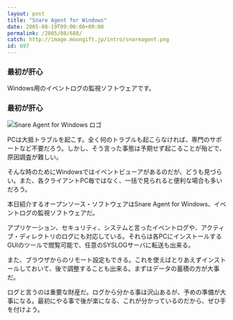 ```yaml
---
layout: post
title: "Snare Agent for Windows"
date: 2005-08-19T09:00:00+09:00
permalink: /2005/08/688/
catch: http://image.moongift.jp/intro/snareagent.png
id: 697
---
```

### 最初が肝心
  
Windows用のイベントログの監視ソフトウェアです。  
<!--more-->  

### 最初が肝心
  

![Snare Agent for Windows ロゴ](http://image.moongift.jp/intro/snareagent.png "Snare Agent for Windows ロゴ")

  

PCは大抵トラブルを起こす。全く何のトラブルも起こらなければ、専門のサポートなど不要だろう。しかし、そう言った事態は予期せず起こることが殆どで、原因調査が難しい。

  

そんな時のためにWindowsではイベントビューアがあるのだが、どうも見づらい。また、各クライアントPC毎ではなく、一括で見られると便利な場合も多いだろう。

  

本日紹介するオープンソース・ソフトウェアはSnare Agent for Windows、イベントログの監視ソフトウェアだ。

  

アプリケーション、セキュリティ、システムと言ったイベントログや、アクティブ・ディレクトリのログにも対応している。それらは各PCにインストールするGUIのツールで閲覧可能で、任意のSYSLOGサーバに転送も出来る。

  

また、ブラウザからのリモート設定もできる。これを使えばとりあえずインストールしておいて、後で調整することも出来る。まずはデータの蓄積の方が大事だ。

  

ログと言うのは重要な財産だ。ログから分かる事は沢山あるが、予めの準備が大事になる。最初にやる事で後が楽になる、これが分かっているのだから、ぜひ手を付けよう。

